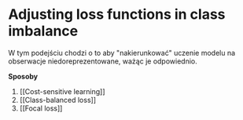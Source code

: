 # Adjusting loss functions in class imbalance
W tym podejściu chodzi o to aby "nakierunkować" uczenie modelu na obserwacje niedoreprezentowane, ważąc je odpowiednio.

**Sposoby**

1. [[Cost-sensitive learning]]
2. [[Class-balanced loss]]
3. [[Focal loss]]